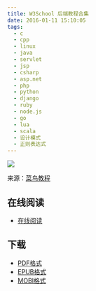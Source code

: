 ```yaml
---
title: W3School 后端教程合集
date: 2016-01-11 15:10:05
tags:
  - c
  - cpp
  - linux
  - java
  - servlet
  - jsp
  - csharp
  - asp.net
  - php
  - python
  - django
  - ruby
  - node.js
  - go
  - lua
  - scala
  - 设计模式
  - 正则表达式
---
```


![](https://ek8whxe.cloudimg.io/s/width/226/https://www.gitbook.com/cover/book/wizardforcel/w3school-back-end.jpg?build=1452495789786&v=12.0.4)

来源：[菜鸟教程](http://www.w3cschool.cc/)

<!--more-->

## 在线阅读 ##

+ [在线阅读](https://www.gitbook.com/book/wizardforcel/w3school-back-end/details)

## 下载 ##

+ [PDF格式](https://www.gitbook.com/download/pdf/book/wizardforcel/w3school-back-end)
+ [EPUB格式](https://www.gitbook.com/download/epub/book/wizardforcel/w3school-back-end)
+ [MOBI格式](https://www.gitbook.com/download/mobi/book/wizardforcel/w3school-back-end)